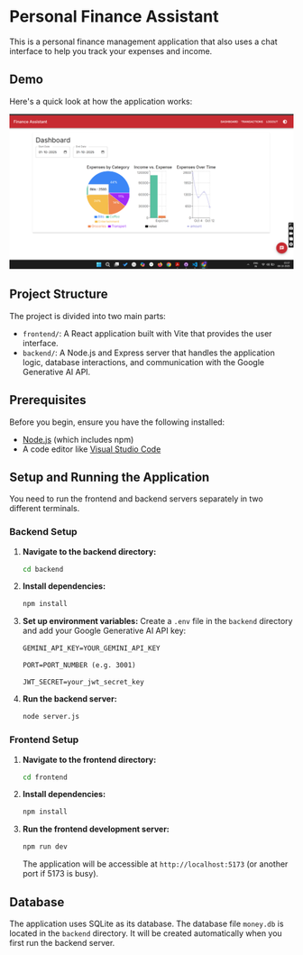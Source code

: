 # Personal Finance Assistant

This is a personal finance management application that also uses a chat interface to help you track your expenses and income.

## Demo

Here's a quick look at how the application works:

[![Personal Finance Assistant Demo](demo-thumbnail.png)](https://www.youtube.com/watch?v=1qld9ebNSKo)

## Project Structure

The project is divided into two main parts:

-   `frontend/`: A React application built with Vite that provides the user interface.
-   `backend/`: A Node.js and Express server that handles the application logic, database interactions, and communication with the Google Generative AI API.

## Prerequisites

Before you begin, ensure you have the following installed:

-   [Node.js](https://nodejs.org/) (which includes npm)
-   A code editor like [Visual Studio Code](https://code.visualstudio.com/)

## Setup and Running the Application

You need to run the frontend and backend servers separately in two different terminals.

### Backend Setup

1.  **Navigate to the backend directory:**
    ```bash
    cd backend
    ```

2.  **Install dependencies:**
    ```bash
    npm install
    ```

3.  **Set up environment variables:**
    Create a `.env` file in the `backend` directory and add your Google Generative AI API key:
    ```
    GEMINI_API_KEY=YOUR_GEMINI_API_KEY
    ```
    ```
    PORT=PORT_NUMBER (e.g. 3001)
    ```
    ```
    JWT_SECRET=your_jwt_secret_key
    ```

4.  **Run the backend server:**
    ```bash
    node server.js
    ```

### Frontend Setup

1.  **Navigate to the frontend directory:**
    ```bash
    cd frontend
    ```

2.  **Install dependencies:**
    ```bash
    npm install
    ```

3.  **Run the frontend development server:**
    ```bash
    npm run dev
    ```
    The application will be accessible at `http://localhost:5173` (or another port if 5173 is busy).

## Database

The application uses SQLite as its database. The database file `money.db` is located in the `backend` directory. It will be created automatically when you first run the backend server.

